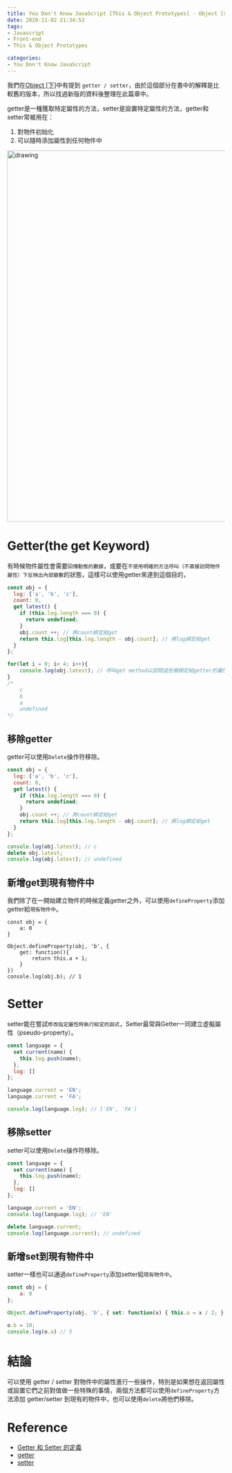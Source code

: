 ```yaml
---
title: You Don't Know JavaScript [This & Object Prototypes] - Object [番外 - getter/setter]
date: 2020-11-02 21:34:53
tags:
- Javascript
- Front-end
- This & Object Prototypes

categories:
- You Don't Know JavaScript
---
```


我們在[Object [下]](https://ithelp.ithome.com.tw/articles/10254011)中有提到 `getter / setter`，由於這個部分在書中的解釋是比較舊的版本，所以找過新版的資料後整理在此篇章中。

getter是一種獲取特定屬性的方法，setter是設置特定屬性的方法，getter和setter常被用在：
1. 對物件初始化
2. 可以隨時添加屬性到任何物件中

<img src="https://kommunikation.uni-freiburg.de/pm-en/online-magazine/experience-and-get-involved/Neue_StartseiteMelpomene_Fotolia540.jpg" alt="drawing" width="860"/>

<!-- more -->

# Getter(the get Keyword)
有時候物件屬性會需要`回傳動態的數據`，或要在`不使用明確的方法呼叫（不直接訪問物件屬性）下反映出內部變數`的狀態，這樣可以使用getter來達到這個目的，
```javascript
const obj = {
  log: ['a', 'b', 'c'],
  count: 0,
  get latest() {
    if (this.log.length === 0) {
      return undefined;
    }
    obj.count ++; // 將count綁定給get
    return this.log[this.log.length - obj.count]; // 將log綁定給get
  }
};

for(let i = 0; i< 4; i++){
	console.log(obj.latest); // 呼叫get method以訪問這些被綁定給getter的屬性
}
/*
    c
    b
    a
    undefined
*/
```

## 移除getter
getter可以使用`Delete`操作符移除。
```javascript
const obj = {
  log: ['a', 'b', 'c'],
  count: 0,
  get latest() {
    if (this.log.length === 0) {
      return undefined;
    }
    obj.count ++; // 將count綁定給get
    return this.log[this.log.length - obj.count]; // 將log綁定給get
  }
};

console.log(obj.latest); // c
delete obj.latest;
console.log(obj.latest); // undefined
```

## 新增get到現有物件中
我們除了在一開始建立物件的時候定義getter之外，可以使用`defineProperty`添加getter給`現有物件中`。
```
const obj = {
    a: 0
}

Object.defineProperty(obj, 'b', {
    get: function(){
        return this.a + 1;
    }
})
console.log(obj.b); // 1
```

# Setter
setter能在嘗試`修改指定屬性時執行給定的函式`，Setter最常與Getter一同建立虛擬屬性（pseudo-property）。
```javascript
const language = {
  set current(name) {
    this.log.push(name);
  },
  log: []
};

language.current = 'EN';
language.current = 'FA';

console.log(language.log); // ['EN', 'FA']
```

## 移除setter
setter可以使用`Delete`操作符移除。
```javascript
const language = {
  set current(name) {
    this.log.push(name);
  },
  log: []
};

language.current = 'EN';
console.log(language.log); // 'EN'

delete language.current;
console.log(language.current); // undefined
```

## 新增set到現有物件中
setter一樣也可以通過`defineProperty`添加setter給`現有物件中`。
```javascript
const obj = {
    a: 0
};

Object.defineProperty(obj, 'b', { set: function(x) { this.a = x / 2; } });

o.b = 10; 
console.log(o.a) // 5
```


# 結論
可以使用 getter / setter 對物件中的屬性進行一些操作，特別是如果想在返回屬性或設置它們之前對值做一些特殊的事情，兩個方法都可以使用`defineProperty`方法添加 getter/setter 到現有的物件中，也可以使用`delete`將他們移除。


# Reference
- [Getter 和 Setter 的定義](https://developer.mozilla.org/zh-TW/docs/Web/JavaScript/Obsolete_Pages/Obsolete_Pages/Obsolete_Pages/%E6%96%B0%E7%89%A9%E4%BB%B6%E7%9A%84%E5%BB%BA%E7%AB%8B/Getter_%E5%92%8C_Setter_%E7%9A%84%E5%AE%9A%E7%BE%A9)
- [getter](https://developer.mozilla.org/zh-TW/docs/Web/JavaScript/Reference/Functions/get)
- [setter](https://developer.mozilla.org/zh-TW/docs/Web/JavaScript/Reference/Functions/set)